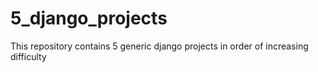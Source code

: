 # 5_django_projects
This repository contains 5 generic django projects in order of increasing difficulty

